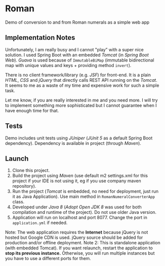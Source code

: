 # Roman
Demo of conversion to and from Roman numerals as a simple web app


## Implementation Notes
Unfortunately, I am really busy and I cannot "play” with a super nice solution. I used Spring Boot with an embedded *Tomcat* (in *Spring Boot Web*). 
*Guava* is used because of `ImmutableBiMap` (immutable bidirectional map with unique values and keys + providing method `invert`).

There is no client framework/library (e.g. *JSF*) for front-end. It is a plain *HTML*, *CSS* and *jQuery* that directly calls REST API running on the *Tomcat*. It seems to me as a waste of my time and expensive work for such a simple task.


Let me know, if you are really interested in me and you need more. I will try to implement something more sophisticated but I cannot guarantee when I have enough time for that. 


## Tests 
Demo includes unit tests using *JUniper* (*JUnit 5* as a default Spring Boot dependency). Dependency is available in project (through *Maven*). 


## Launch
1. Clone this project.
2. Build the project using *Maven* (use default m2 settings.xml for this project if your IDE is not using it, eg if you use company maven repository).
3. Run the project (*Tomcat* is embedded, no need for deployment, just run it as Java Application). Use main method in `RomanNumeralConverterApp` class.
4. Developed under *Java 8* (*Adopt Open JDK 8* was used for both compilation and runtime of the project). Do not use older Java version.
5. Application will run on localhost and port 8077. Change the port in `application.yml` if needed.

Note: The web application requires the **Internet** because jQuery is not hosted but Google CDN is used. jQuery source should be added for production and/or offline deployment.
Note 2: This is standalone application (with embedded Tomcat). If you want relaunch, restart the application to **stop its previous instance.** Otherwise, you will run multiple instances but you have to use a different ports for them.
